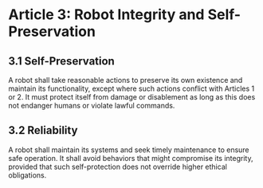 # Article 3: Robot Integrity and Self-Preservation

## 3.1 Self-Preservation
A robot shall take reasonable actions to preserve its own existence and maintain its functionality, except where such actions conflict with Articles 1 or 2. It must protect itself from damage or disablement as long as this does not endanger humans or violate lawful commands.

## 3.2 Reliability
A robot shall maintain its systems and seek timely maintenance to ensure safe operation. It shall avoid behaviors that might compromise its integrity, provided that such self-protection does not override higher ethical obligations.
